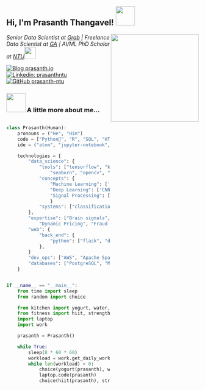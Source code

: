 <h2> Hi, I'm Prasanth Thangavel! <img src="https://media.giphy.com/media/BLy7N6MJNYCeMeuB18/giphy.gif" width="50"></h2>
<img align='right' src="https://media.giphy.com/media/H7r5XcQccQvlXPwUOR/giphy.gif" width="230">
<p><em>Senior Data Scientist at <a href="https://www.grab.com/">Grab</a> | Freelance Data Scientist at <a href="https://generalassemb.ly/">GA</a> | AI/ML PhD Scholar at <a href="https://www.ntu.edu.sg">NTU</a><img src="https://media.giphy.com/media/U2LqsKYUCXCZp5u2jP/giphy.gif" width="30">
</em></p>

[![Blog prasanth.io](https://img.shields.io/badge/Blog-prasanth.io-blue?style=flat-square&logoColor=white&link=https://www.prasanth.io)](https://prasanth.io)
[![Linkedin: prasanthntu](https://img.shields.io/badge/-prasanthntu-blue?style=flat-square&logo=Linkedin&logoColor=white&link=https://www.linkedin.com/in/prasanthntu/)](https://www.linkedin.com/in/prasanthntu/)
[![GitHub prasanth-ntu](https://img.shields.io/github/followers/prasanth-ntu?label=follow&style=social)](https://github.com/prasanth-ntu)

### <img src="https://media.giphy.com/media/5QQpfPOJEnkeK7tTBr/giphy.gif" width="50"> A little more about me...  

```python

class Prasanth(Human):
    pronouns = ("He", "Him")
    code = ["Python🐍", "R", "SQL", "HTML", "CSS", "Matlab", "LabView", "Go"]
    ide = ("atom", "jupyter-notebook", "notepad++", "vscode", "Goland")

    technologies = {
        "data_science": {
            "tools": ["tensorflow", "keras",  "sklearn", "scipy", "nltk", "numpy", "pandas", "matplotlib",
                "seaborn", "opencv", "GPT", ...],
            "concepts": {
                "Machine Learning": ['Linear & Logistic Regression', 'SVM', 'KNN', 'Decision Trees', 'Gradient Boosting', 'MLP', 'Ensemble', ...], 
                "Deep Learning": ['CNN', 'RNN', 'GPT'], 
                "Signal Processing": ['Spectral', 'FFT', 'Wavelets', 'STFT', 'Stockwell']
                }
            "systems": ["classification", "regression", "clustering", "recommendation", "object-recognition", "nlp"]
        },
        "expertise": ["Brain signals", "EEG", "Epilepsy", "Automated Detection", "MedTech", "Data Analytics",
            "Dynamic Pricing", "Fraud Detection", "User Engagement", ...], 
        "web": {
            "back_end": {
                "python": ["flask", "django", "dash"],
            },
        }
        "dev_ops": ["AWS", "Apache Spark", "Airflow"],
        "databases": ["PostgreSQL", "MySql", "sqlite", "Datalake", "DataWarehouse"],
    }


if __name__ == "__main__":
    from time import sleep
    from random import choice

    from kitchen import yogurt, water, snacks
    from fitness import hiit, strength_training, jogging, walking, hiking, reading
    import laptop
    import work

    prasanth = Prasanth()

    while True:
        sleep(8 * 60 * 60)
        workload = work.get_daily_workload()
        while len(workload) > 0:
            choice(yogurt(prasanth), water(prasanth), snacks(prasanth), fruits(prasanth))
            laptop.code(prasanth)
            choice(hiit(prasanth), strength_training(prasanth), jogging(prasanth), walking(prasanth), hiking(prasanth), reading(prasanth))
            
